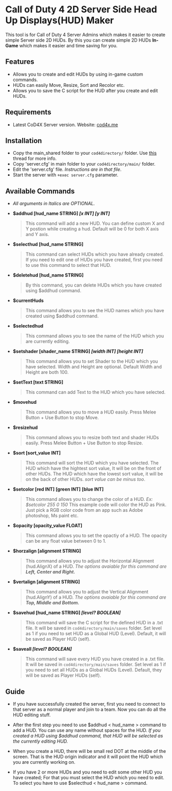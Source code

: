 # Call of Duty 4 2D Server Side Head Up Displays(HUD) Maker

This tool is for Call of Duty 4 Server Admins which makes it easier to create simple Server side 2D HUDs. By this you can create simple 2D HUDs **In-Game** which makes it easier and time saving for you.

## Features 

* Allows you to create and edit HUDs by using in-game custom commands.
* HUDs can easily Move, Resize, Sort and Recolor etc.
* Allows you to save the C script for the HUD after you create and edit HUDs. 

## Requirements

* Latest CoD4X Server version. Website:  [cod4x.me](https://cod4x.me)

## Installation

* Copy the main_shared folder to your `cod4directory/` folder. Use [this](https://cod4x.me/index.php?/forums/topic/8-how-to-install-server-side-scripts/) thread for more info.
* Copy 'server.cfg' in main folder to your `cod4directory/main/` folder.
* Edit the 'server.cfg' file. *Instructions are in that file*.
* Start the server with `+exec server.cfg` parameter.

## Available Commands

* *All arguments in Italics are OPTIONAL.*

* **$addhud [hud_name STRING] *[x INT]* *[y INT]***
  > This command will add a new HUD. You can define custom X and Y postion while creating a hud. Default will be 0 for both X axis and Y axis.

* **$selecthud [hud_name STRING]**
	>This command can select HUDs which you have already created. If you need to edit one of HUDs you have created, first you need to use this command to select that HUD. 

* **$deletehud [hud_name STRING]**
	>By this command, you can delete HUDs which you have created using $addhud command.

* **$currentHuds**
	>This command allows you to see the HUD names which you have created using $addhud command.
	
* **$selectedhud**
	>This command allows you to see the name of the HUD which you are currently editing.

* **$setshader [shader_name STRING] *[width INT]* *[height INT]***
	>This command allows you to set Shader to the HUD which you have selected. Width and Height are optional. Default Width and Height are both 100.

* **$setText [text STRING]**
	>This command can add Text to the HUD which you have selected.
	
* **$movehud**
	>This command allows you to move a HUD easily. Press Melee Button + Use Button to stop Move.
* **$resizehud**
	>This command allows you to resize both text and shader HUDs easily. Press Melee Button + Use Button to stop Resize.

* **$sort [sort_value INT]**
	>This command will sort the HUD which you have selected. The HUD which have the hightest sort value, It will be on the front of other HUDs. The HUD which have the lowest sort value, it will be on the back of other HUDs. *sort value can be minus too*. 
	
* **$setcolor [red INT]** **[green INT]** **[blue INT]**
	>This command allows you to change the color of a HUD. *Ex: $setcolor 255 0 150* This example code will color the HUD as Pink. Just pick a RGB color code from an app such as Adobe photoshop, Ms paint etc.

* **$opacity [opacity_value FLOAT]**
	>This command allows you to set the opactiy of a HUD. The opacity can be any float value between 0 to 1.
	
* **$horzalign [alignment STRING]**
	>This command allows you to adjust the Horizontal Alignment (hud.AlignX) of a HUD. *The options avaiable for this command are **Left, Center and Right.***
	
* **$vertalign [alignment STRING]**
	>This command allows you to adjust the Vertical Alignment (hud.AlignY) of a HUD. *The options avaiable for this command are **Top, Middle and Bottom.***
	
* **$savehud [hud_name STRING] *[level? BOOLEAN]***
	>This command will save the C script for the defined HUD in a .txt file. It will be saved in `cod4directory/main/saves` folder. Set level as 1 if you need to set HUD as a Global HUD (Level). Default, it will be saved as Player HUD (self).
	
* **$saveall *[level? BOOLEAN]***
	>This command will save every HUD you have created in a .txt file. It will be saved in `cod4directory/main/saves` folder. Set level as 1 if you need to set all HUDs as a Global HUDs (Level). Default, they will be saved as Player HUDs (self).
	
## Guide

* If you have successfully created the server, first you need to connect to that server as a normal player and join to a team. Now you can do all the HUD editing stuff. 

* After the first step you need to use $addhud < hud_name > command to add a HUD. You can use any name without spaces for the HUD. *If you created a HUD using $addhud command, that HUD will be selected as the currently editing HUD.*

* When you create a HUD, there will be small red DOT at the middle of the screen. That is the HUD origin indicator and it will point the HUD which you are currently working on.

* If you have 2 or more HUDs and you need to edit some other HUD you have created; For that you must select the HUD which you need to edit. To select you have to use $selecthud < hud_name > command.  
